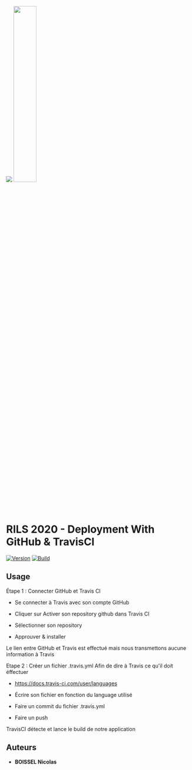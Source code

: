 
<img  src="https://ecole-alternance.cesi.fr/wp-content/themes/cesi/static/logo/ecole-alternance.svg">
<img  src="https://secrethub.io/img/travis-ci.svg" width="35%">

# RILS 2020 - Deployment With GitHub & TravisCI 

[![Version](https://badge.fury.io/gh/tterb%2FHyde.svg)]() [![Build](https://travis-ci.com/BoisselNicolas/Rils-deploy.svg?token=4kAo6qsZ5hqAksyhZUQD&branch=main)]()

## Usage

Étape 1 : Connecter GitHub et Travis CI

- Se connecter à Travis avec son compte GitHub

- Cliquer sur Activer son repository github dans Travis CI

- Sélectionner son repository

- Approuver & installer

Le lien entre GitHub et Travis est effectué mais nous transmettons aucune information à Travis

Etape 2 : Créer un fichier .travis.yml Afin de dire à Travis ce qu'il doit éffectuer

- https://docs.travis-ci.com/user/languages

- Écrire son fichier en fonction du language utilisé

- Faire un commit du fichier .travis.yml

- Faire un push

TravisCI détecte et lance le build de notre application

  

## Auteurs

  

* **BOISSEL Nicolas**